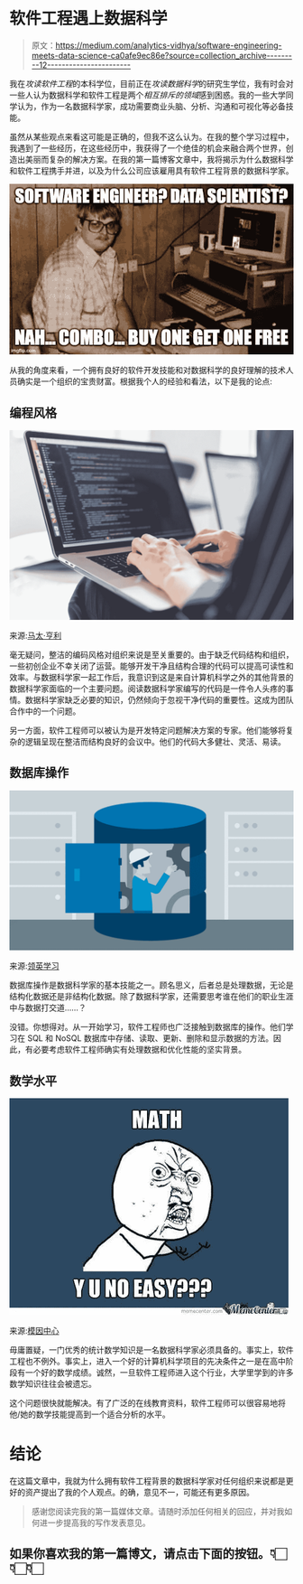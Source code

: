 # 软件工程遇上数据科学

> 原文：<https://medium.com/analytics-vidhya/software-engineering-meets-data-science-ca0afe9ec86e?source=collection_archive---------12----------------------->

我在*攻读软件工程*的本科学位，目前正在*攻读数据科学*的研究生学位，我有时会对一些人认为数据科学和软件工程是两个*相互排斥的领域*感到困惑。我的一些大学同学认为，作为一名数据科学家，成功需要商业头脑、分析、沟通和可视化等必备技能。

虽然从某些观点来看这可能是正确的，但我不这么认为。在我的整个学习过程中，我遇到了一些经历，在这些经历中，我获得了一个绝佳的机会来融合两个世界，创造出美丽而复杂的解决方案。在我的第一篇博客文章中，我将揭示为什么数据科学和软件工程携手并进，以及为什么公司应该雇用具有软件工程背景的数据科学家。

![](img/1d17fea01a02945d991a9a9a77c76456.png)

从我的角度来看，一个拥有良好的软件开发技能和对数据科学的良好理解的技术人员确实是一个组织的宝贵财富。根据我个人的经验和看法，以下是我的论点:

## 编程风格

![](img/0429093fccf07a1a56e33d5935d53726.png)

来源:[马太·亨利](https://burst.shopify.com/@matthew_henry)

毫无疑问，整洁的编码风格对组织来说是至关重要的。由于缺乏代码结构和组织，一些初创企业不幸关闭了运营。能够开发干净且结构合理的代码可以提高可读性和效率。与数据科学家一起工作后，我意识到这是来自计算机科学之外的其他背景的数据科学家面临的一个主要问题。阅读数据科学家编写的代码是一件令人头疼的事情。数据科学家缺乏必要的知识，仍然倾向于忽视干净代码的重要性。这成为团队合作中的一个问题。

另一方面，软件工程师可以被认为是开发特定问题解决方案的专家。他们能够将复杂的逻辑呈现在整洁而结构良好的会议中。他们的代码大多健壮、灵活、易读。

## 数据库操作

![](img/473cce959bbc4331e35a211fe32f59b9.png)

来源:[领英学习](https://www.lynda.com/SQL-Server-tutorials/Understanding-SQL-file-structure/383047/450352-4.html)

数据库操作是数据科学家的基本技能之一。顾名思义，后者总是处理数据，无论是结构化数据还是非结构化数据。除了数据科学家，还需要思考谁在他们的职业生涯中与数据打交道……？

没错。你想得对。从一开始学习，软件工程师也广泛接触到数据库的操作。他们学习在 SQL 和 NoSQL 数据库中存储、读取、更新、删除和显示数据的方法。因此，有必要考虑软件工程师确实有处理数据和优化性能的坚实背景。

## 数学水平

![](img/ae13a470049ad7110d72db0d49047c93.png)

来源:[模因中心](https://www.memecenter.com/fun/962622/math-is-hard)

毋庸置疑，一门优秀的统计数学知识是一名数据科学家必须具备的。事实上，软件工程也不例外。事实上，进入一个好的计算机科学项目的先决条件之一是在高中阶段有一个好的数学成绩。诚然，一旦软件工程师进入这个行业，大学里学到的许多数学知识往往会被遗忘。

这个问题很快就能解决。有了广泛的在线教育资料，软件工程师可以很容易地将他/她的数学技能提高到一个适合分析的水平。

# **结论**

在这篇文章中，我就为什么拥有软件工程背景的数据科学家对任何组织来说都是更好的资产提出了我的个人观点。的确，意见不一，可能还有更多原因。

> 感谢您阅读完我的第一篇媒体文章。请随时添加任何相关的回应，并对我如何进一步提高我的写作发表意见。

## 如果你喜欢我的第一篇博文，请点击下面的按钮。👇🏻👇🏻👇🏻
